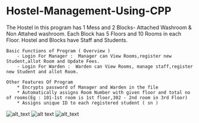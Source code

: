 # Hostel-Management-Using-CPP
The Hostel in this program has 1 Mess and 2 Blocks- Attached Washroom & Non Attahed washroom.
    Each Block has 5 Floors and 10 Rooms in each Floor.
    Hostel and Blocks have Staff and Students.

    Basic Functions of Program ( Overview )
        - Login For Manager :  Manager can View Rooms,register new Student,allot Room and Update Fees.
        - Login For Warden :  Warden can View Rooms, manage staff,register new Student and allot Room.

    Other Features Of Program
        * Encrypts password of Manager and Warden in the file
        * Automatically assigns Room Number with given floor and total no of rooms(Eg : 101-1st room is 1st floor,302 - 2nd room in 3rd Floor)
        * Assigns unique ID to each registered student ( sn )

![alt_text](https://github.com/Awantikashri/Hostel-Management-Using-CPP/blob/main/Screenshot%202021-04-25%20at%204.17.49%20PM.png)
![alt text](https://github.com/Awantikashri/Hostel-Management-Using-CPP/blob/main/Screenshot%202021-04-25%20at%204.18.43%20PM.png)
![alt_text](https://github.com/Awantikashri/Hostel-Management-Using-CPP/blob/main/Screenshot%202021-04-25%20at%204.18.22%20PM.png)
